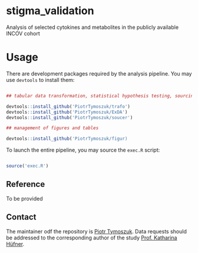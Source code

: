 # stigma_validation
Analysis of selected cytokines and metabolites in the publicly available INCOV cohort

# Usage

There are development packages required by the analysis pipeline. You may use `devtools` to install them:

```r

## tabular data transformation, statistical hypothesis testing, sourcing of scripts

devtools::install_github('PiotrTymoszuk/trafo')
devtools::install_github('PiotrTymoszuk/ExDA')
devtools::install_github('PiotrTymoszuk/soucer')

## management of figures and tables

devtools::install_github('PiotrTymoszuk/figur)

```
To launch the entire pipeline, you may source the `exec.R` script:

```r

source('exec.R')

```

## Reference

To be provided

## Contact

The maintainer odf the repository is [Piotr Tymoszuk](mailto:piotr.s.tymoszuk@gmail.com). Data requests should be addressed to the corresponding author of the study [Prof. Katharina Hüfner](mailto:Katharina.Huefner@i-med.ac.at).



